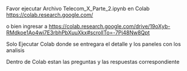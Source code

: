 Favor ejecutar Archivo Telecom_X_Parte_2.ipynb en Colab https://colab.research.google.com/

o bien ingresar a https://colab.research.google.com/drive/19oXyb-RMdkoe1Ao4wi7E3rbhPbXuuXkx#scrollTo=-7Pj48Nw8Qpt

Solo Ejecutar Colab donde se entregara el detalle y los paneles con los analisis

Dentro de Colab estan las preguntas y las respuestas correspondiente
